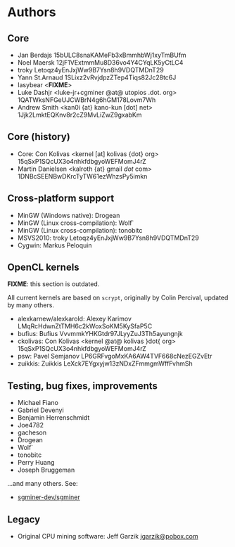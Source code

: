 # Authors

## Core

* Jan Berdajs <mrbrdo at mrbrdo dot net> 15bULC8snaKAMeFb3xBmmhbWj1xyTmBUfm
* Noel Maersk <veox at wemakethings dot net> 12jF1VExtmmMu8D36vo4Y4CYqLK5yCtLC4
* troky <troky2001 at yahoo dot com> Letoqz4yEnJxjWw9B7Ysn8h9VDQTMDnT29
* Yann St.Arnaud <ystarnaud at gmail dot com> 1SLixz2vRvjdpzZTep4Tiqs82Jc28tc6J
* lasybear <**FIXME**>
* Luke Dashjr <luke-jr+cgminer @at@ utopios .dot. org> 1QATWksNFGeUJCWBrN4g6hGM178Lovm7Wh
* Andrew Smith <kan0i {at} kano-kun [dot] net> 1Jjk2LmktEQKnv8r2cZ9MvLiZwZ9gxabKm


## Core (history)

* Core: Con Kolivas <kernel [at] kolivas {dot} org> 15qSxP1SQcUX3o4nhkfdbgyoWEFMomJ4rZ
* Martin Danielsen <kalroth {at} gmail _dot_ com> 1DNBcSEENBwDKrcTyTW61ezWhzsPy5imkn


## Cross-platform support

* MinGW (Windows native): Drogean <Drogean>
* MinGW (Linux cross-compilation): Wolf` <wolf9466>
* MinGW (Linux cross-compilation): tonobitc <tonobitc>
* MSVS2010: troky <troky2001 at yahoo dot com> Letoqz4yEnJxjWw9B7Ysn8h9VDQTMDnT29
* Cygwin: Markus Peloquin <markuspeloquin>


## OpenCL kernels

**FIXME**: this section is outdated.

All current kernels are based on `scrypt`, originally by Colin Percival,
updated by many others.

* alexkarnew/alexkarold: Alexey Karimov LMqRcHdwnZtTMH6c2kWoxSoKM5KySfaP5C
* bufius: Bufius VvvmmkYHKGtdr97JLyyZuJ3Th5ayungnjk
* ckolivas: Con Kolivas <kernel @at@ kolivas }dot{ org> 15qSxP1SQcUX3o4nhkfdbgyoWEFMomJ4rZ
* psw: Pavel Semjanov LP6GRFvgoMxKA6AW4TVF668cNezEGZvEtr
* zuikkis: Zuikkis LeXck7EYgxyjw13zNDxZFmmgmWffFvhmSh


## Testing, bug fixes, improvements

* Michael Fiano <mfiano>
* Gabriel Devenyi <gdevenyi>
* Benjamin Herrenschmidt <ozbenh>
* Joe4782 <Joe4782>
* gacheson <gacheson>
* Drogean <Drogean>
* Wolf` <wolf9466>
* tonobitc <tonobitc>
* Perry Huang <perryh>
* Joseph Bruggeman <jbruggeman>

...and many others. See:

* [sgminer-dev/sgminer](https://github.com/sgminer-dev/sgminer/graphs/contributors)


## Legacy

* Original CPU mining software: Jeff Garzik <jgarzik@pobox.com>
